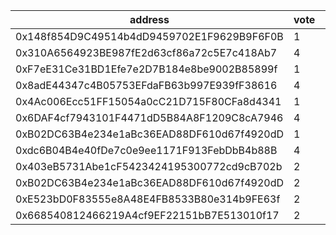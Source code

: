 address|vote|timestamp|signature
---|---|---|---
0x148f854D9C49514b4dD9459702E1F9629B9F6F0B|1|1603204072|0x968c978834c3e01b52d8cdc0e304c380f69c4b331a054463e845f1f12f9fd0f363217ac1dcee19096a8ff39b2baf11b011d76fbb1788dbf9636f0f5f8923010c1c
0x310A6564923BE987fE2d63cf86a72c5E7c418Ab7|4|1603204922|0xed2adfb2d14815b19000eeaaa30e1dbdbf2061b2bc070ffb09af3340e2f0918a04611fadd66897c76bacc57fc26d79198048c9685def58dcacdb9ea3c692dcc11b
0xF7eE31Ce31BD1Efe7e2D7B184e8be9002B85899f|1|1603206683|0xa4d9c2279b1628d5c6dd90e464af8a39eacdeddc3911a4f51b8d3dfed24a91e45a20863925ad804962935aec3389c7da0083b0c6498bba12e8b619a3037b7a291c
0x8adE44347c4B05753EFdaFB63b997E939fF38616|4|1603206863|0x934fa58f34637c56c46a90ecbeaffbdb41de7892d8f3c608e20cb1693c00dcc450eb14f195be2d1d4bb785ab81105d233e58ce2766d97bcb5b158d4afa5404e91b
0x4Ac006Ecc51FF15054a0cC21D715F80CFa8d4341|1|1603207170|0x5fb2ed93dc9a050d773217717899bbf98b4555c4bdbfc73fe2cd64d6ad18e1d56f812402e111632db41032fd8f138b3c7211e65baaa0303bec7ca3441d9ea2511b
0x6DAF4cf7943101F4471dD5B84A8F1209C8cA7946|4|1603207225|0x805b3c3588953f02822300250c33f4baa822f782a187d09cd88398c7325cac227e851cf775ff21914bfc32908c672b8962359690bf3ed80ffb07cc6c78a337ed1c
0xB02DC63B4e234e1aBc36EAD88DF610d67f4920dD|1|1603208912|0x9daf18def9862eb0156255a5a0e9a51e5d4aabe8cfd598899000989c519189ad582b992d3e7f602d90b8104400ff30dd055e2895d52ce6f1888ec9fa6a5a1d671c
0xdc6B04B4e40fDe7c0e9ee1171F913FebDbB4b88B|4|1603210368|0x6db9fe056eaf0ddf0c6c45cdbae70d29c14957dfbbb2aa2cbf9e3336f5d131b3080fc90d21e3e3dc486c8409980c8bd6dc473570daf658dd2b7929d18eebe1f11b
0x403eB5731Abe1cF5423424195300772cd9cB702b|2|1603215403|0x610f0b83fd13014049086063e42cb9e459debd5e3163eaab51bf3fc7e23f54645b366bee40b4b8348a3ef869a2e33c09a7be77387d67a38e0922f7de833da5331b
0xB02DC63B4e234e1aBc36EAD88DF610d67f4920dD|2|1603234955|0x584c14c6ad4255480bbecec6304c7806e2e7db767c16304925345e8a7d188f6937c13d273cb732ef0fdd521c43a0e6ccd7a91d656ea589d7e44ef75c161184b31b
0xE523bD0F83555e8A48E4FB8533B80e314b9FE63f|2|1603238008|0xd7f59503e14fc3bd1ea0cae6a27e123a447ffa753c5becc013793bd4fcc1d6d5742b91e27c4060d9a2b22f2e527070a3f444a50a4fc9027e484187c53a89dd921c
0x668540812466219A4cf9EF22151bB7E513010f17|2|1603250939|0x94ed0d969ab6f79299f941ab10987c4b49d5e1a42d7d9cb56551361325f840cb35eefefa959c4a8d4263faa7f605bed81350f8a72542fcaa032e87be1b3179dc1c